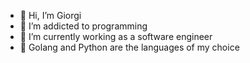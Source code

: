 - 👋 Hi, I’m Giorgi
- 👀 I’m addicted to programming
- 🌱 I’m currently working as a software engineer
- 💞️ Golang and Python are the languages of my choice

<!---
Georges077/Georges077 is a ✨ special ✨ repository because its `README.md` (this file) appears on your GitHub profile.
You can click the Preview link to take a look at your changes.
--->
